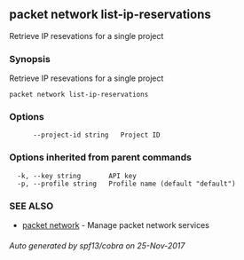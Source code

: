 ## packet network list-ip-reservations

Retrieve IP resevations for a single project

### Synopsis


Retrieve IP resevations for a single project

```
packet network list-ip-reservations
```

### Options

```
      --project-id string   Project ID
```

### Options inherited from parent commands

```
  -k, --key string       API key
  -p, --profile string   Profile name (default "default")
```

### SEE ALSO
* [packet network](packet_network.md)	 - Manage packet network services

###### Auto generated by spf13/cobra on 25-Nov-2017
